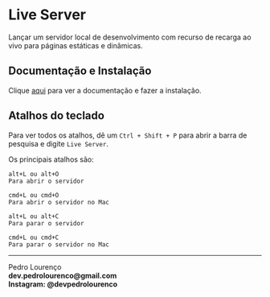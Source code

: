 # Live Server

Lançar um servidor local de desenvolvimento com recurso de recarga ao vivo para páginas estáticas e dinâmicas.

## Documentação e Instalação

Clique [aqui](https://marketplace.visualstudio.com/items?itemName=ritwickdey.LiveServer) para ver a documentação e fazer a instalação.

## Atalhos do teclado

Para ver todos os atalhos, dê um `Ctrl + Shift + P` para abrir a barra de pesquisa e digite `Live Server`.  

Os principais atalhos são:

```
alt+L ou alt+O
Para abrir o servidor

cmd+L ou cmd+O
Para abrir o servidor no Mac

alt+L ou alt+C
Para parar o servidor

cmd+L ou cmd+C
Para parar o servidor no Mac
```
<hr>
<stong>Pedro Lourenço</strong><br>
<Strong>dev.pedrolourenco@gmail.com</strong><br>
<Strong>Instagram: @devpedrolourenco</strong>